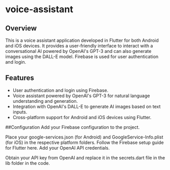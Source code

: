 # voice-assistant
## Overview

This is a voice assistant application developed in Flutter for both Android and iOS devices. It provides a user-friendly interface to interact with a conversational AI powered by OpenAI's GPT-3 and can also generate images using the DALL-E model. Firebase is used for user authentication and login.

## Features

- User authentication and login using Firebase.
- Voice assistant powered by OpenAI's GPT-3 for natural language understanding and generation.
- Integration with OpenAI's DALL-E to generate AI images based on text inputs.
- Cross-platform support for Android and iOS devices using Flutter.

##Configuration
Add your Firebase configuration to the project.

Place your google-services.json (for Android) and GoogleService-Info.plist (for iOS) in the respective platform folders.
Follow the Firebase setup guide for Flutter here.
Add your OpenAI API credentials.

Obtain your API key from OpenAI and replace it in the secrets.dart file in the lib folder in the code.
